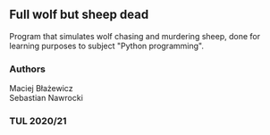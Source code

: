## **Full wolf but sheep dead**

Program that simulates wolf chasing and murdering sheep, done for learning purposes to subject "Python programming".

### Authors

Maciej Błażewicz\
Sebastian Nawrocki

### TUL 2020/21
